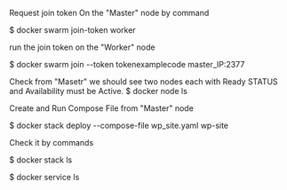 Request join token On the "Master" node by command

$ docker swarm join-token worker

run the join token on the "Worker" node

$ docker swarm join --token tokenexamplecode master_IP:2377

Check from "Masetr" we should see two nodes each with Ready STATUS and Availability must be Active.
$ docker node ls


Create and Run Compose File from "Master" node

$ docker stack deploy --compose-file wp_site.yaml wp-site

Check it by commands

$ docker stack ls

$ docker service ls
